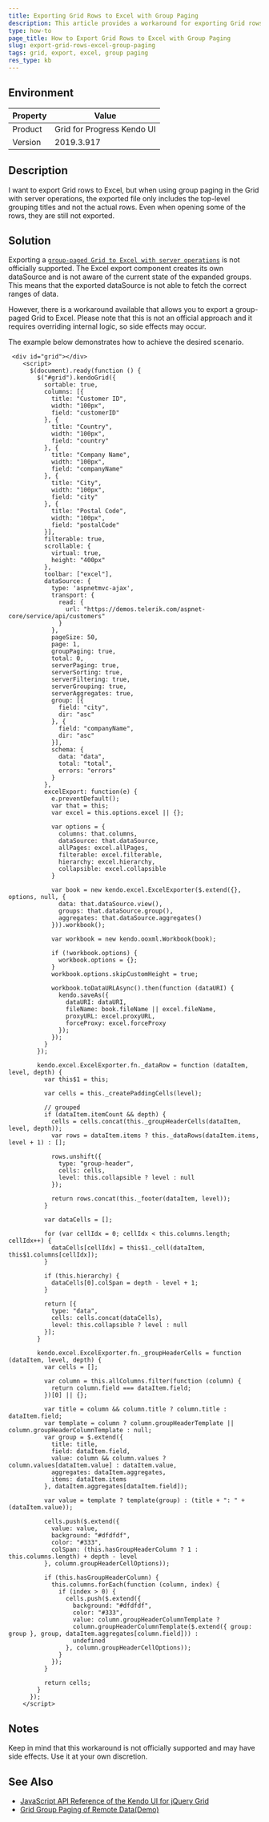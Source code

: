 ```yaml
---
title: Exporting Grid Rows to Excel with Group Paging
description: This article provides a workaround for exporting Grid rows to Excel when using group paging in the Grid with server operations.
type: how-to
page_title: How to Export Grid Rows to Excel with Group Paging
slug: export-grid-rows-excel-group-paging
tags: grid, export, excel, group paging
res_type: kb
---
```

## Environment
| Property | Value |
| --- | --- |
| Product | Grid for Progress Kendo UI |
| Version | 2019.3.917 |

## Description

I want to export Grid rows to Excel, but when using group paging in the Grid with server operations, the exported file only includes the top-level grouping titles and not the actual rows. Even when opening some of the rows, they are still not exported. 

## Solution

Exporting a [`group-paged Grid to Excel with server operations`](https://demos.telerik.com/kendo-ui/grid/grouppaging) is not officially supported. The Excel export component creates its own dataSource and is not aware of the current state of the expanded groups. This means that the exported dataSource is not able to fetch the correct ranges of data.

However, there is a workaround available that allows you to export a group-paged Grid to Excel. Please note that this is not an official approach and it requires overriding internal logic, so side effects may occur.

The example below demonstrates how to achieve the desired scenario.

```dojo
 <div id="grid"></div>
    <script>
      $(document).ready(function () {
        $("#grid").kendoGrid({
          sortable: true,
          columns: [{
            title: "Customer ID",
            width: "100px",
            field: "customerID"
          }, {
            title: "Country",
            width: "100px",
            field: "country"
          }, {
            title: "Company Name",
            width: "100px",
            field: "companyName"
          }, {
            title: "City",
            width: "100px",
            field: "city"
          }, {
            title: "Postal Code",
            width: "100px",
            field: "postalCode"
          }],
          filterable: true,
          scrollable: {
            virtual: true,
            height: "400px"
          },
          toolbar: ["excel"],
          dataSource: {
            type: 'aspnetmvc-ajax',
            transport: {
              read: {
                url: "https://demos.telerik.com/aspnet-core/service/api/customers"
              }
            },
            pageSize: 50,
            page: 1,
            groupPaging: true,
            total: 0,
            serverPaging: true,
            serverSorting: true,
            serverFiltering: true,
            serverGrouping: true,
            serverAggregates: true,
            group: [{
              field: "city",
              dir: "asc"
            }, {
              field: "companyName",
              dir: "asc"
            }],
            schema: {
              data: "data",
              total: "total",
              errors: "errors"
            }
          },
          excelExport: function(e) {
            e.preventDefault();
            var that = this;
            var excel = this.options.excel || {};

            var options = {
              columns: that.columns,
              dataSource: that.dataSource,
              allPages: excel.allPages,
              filterable: excel.filterable,
              hierarchy: excel.hierarchy,
              collapsible: excel.collapsible
            }

            var book = new kendo.excel.ExcelExporter($.extend({}, options, null, {
              data: that.dataSource.view(),
              groups: that.dataSource.group(),
              aggregates: that.dataSource.aggregates()
            })).workbook();

            var workbook = new kendo.ooxml.Workbook(book);

            if (!workbook.options) {
              workbook.options = {};
            }
            workbook.options.skipCustomHeight = true;

            workbook.toDataURLAsync().then(function (dataURI) {
              kendo.saveAs({
                dataURI: dataURI,
                fileName: book.fileName || excel.fileName,
                proxyURL: excel.proxyURL,
                forceProxy: excel.forceProxy
              });
            });
          }
        });

        kendo.excel.ExcelExporter.fn._dataRow = function (dataItem, level, depth) {
          var this$1 = this;

          var cells = this._createPaddingCells(level);

          // grouped
          if (dataItem.itemCount && depth) {
            cells = cells.concat(this._groupHeaderCells(dataItem, level, depth));
            var rows = dataItem.items ? this._dataRows(dataItem.items, level + 1) : [];

            rows.unshift({
              type: "group-header",
              cells: cells,
              level: this.collapsible ? level : null
            });

            return rows.concat(this._footer(dataItem, level));
          }

          var dataCells = [];

          for (var cellIdx = 0; cellIdx < this.columns.length; cellIdx++) {
            dataCells[cellIdx] = this$1._cell(dataItem, this$1.columns[cellIdx]);
          }

          if (this.hierarchy) {
            dataCells[0].colSpan = depth - level + 1;
          }

          return [{
            type: "data",
            cells: cells.concat(dataCells),
            level: this.collapsible ? level : null
          }];
        }

        kendo.excel.ExcelExporter.fn._groupHeaderCells = function (dataItem, level, depth) {
          var cells = [];

          var column = this.allColumns.filter(function (column) {
            return column.field === dataItem.field;
          })[0] || {};

          var title = column && column.title ? column.title : dataItem.field;
          var template = column ? column.groupHeaderTemplate || column.groupHeaderColumnTemplate : null;
          var group = $.extend({
            title: title,
            field: dataItem.field,
            value: column && column.values ? column.values[dataItem.value] : dataItem.value,
            aggregates: dataItem.aggregates,
            items: dataItem.items
          }, dataItem.aggregates[dataItem.field]);

          var value = template ? template(group) : (title + ": " + (dataItem.value));

          cells.push($.extend({
            value: value,
            background: "#dfdfdf",
            color: "#333",
            colSpan: (this.hasGroupHeaderColumn ? 1 : this.columns.length) + depth - level
          }, column.groupHeaderCellOptions));

          if (this.hasGroupHeaderColumn) {
            this.columns.forEach(function (column, index) {
              if (index > 0) {
                cells.push($.extend({
                  background: "#dfdfdf",
                  color: "#333",
                  value: column.groupHeaderColumnTemplate ?
                  column.groupHeaderColumnTemplate($.extend({ group: group }, group, dataItem.aggregates[column.field])) :
                  undefined
                }, column.groupHeaderCellOptions));
              }
            });
          }

          return cells;
        }
      });
    </script>
```

## Notes
Keep in mind that this workaround is not officially supported and may have side effects. Use it at your own discretion.

## See Also

* [JavaScript API Reference of the Kendo UI for jQuery Grid](/api/javascript/ui/grid)
* [Grid Group Paging of Remote Data(Demo)](https://demos.telerik.com/kendo-ui/grid/grouppaging)
